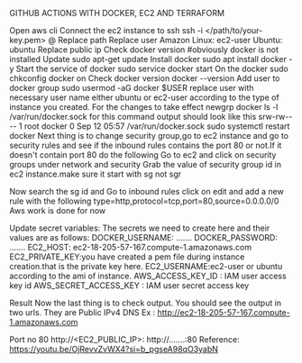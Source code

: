 GITHUB ACTIONS WITH DOCKER, EC2 AND TERRAFORM






Open aws cli
Connect the ec2 instance to ssh
	ssh -i </path/to/your-key.pem> <user-name>@<your-instance-public-ip>
	Replace path
	Replace user
	Amazon Linux: ec2-user
Ubuntu: ubuntu
Replace public ip
Check docker version #obviously docker is not installed
Update sudo apt-get update 
Install docker sudo apt install docker -y
Start the service of docker sudo service docker start
On the docker sudo chkconfig docker on
Check docker version docker --version
Add user to docker group sudo usermod -aG docker $USER replace user with necessary user name either ubuntu or ec2-user according to the type of instance you created.
For the changes to take effect newgrp docker
ls -l /var/run/docker.sock for this command output should look like this srw-rw---- 1 root docker 0 Sep 12 05:57 /var/run/docker.sock
sudo systemctl restart docker
Next thing is to change security group,go to ec2 instance and go to security rules and see if the inbound rules contains the port 80 or not.If it doesn't contain port 80 do the following
Go to ec2 and click on security groups under network and security
Grab the value of security group id in ec2 instance.make sure it start with sg not sgr
	
Now search the sg id and Go to inbound rules click on edit and add a new rule with the following
	type=http,protocol=tcp,port=80,source=0.0.0.0/0
Aws work is done for now

Update secret variables:
The secrets we need to create here and their values are as follows:
DOCKER_USERNAME: .......
DOCKER_PASSWORD: .......
EC2_HOST: ec2-18-205-57-167.compute-1.amazonaws.com
EC2_PRIVATE_KEY:you have created a pem file during instance creation.that is the private key here.
EC2_USERNAME:ec2-user or ubuntu according to the ami of instance.
	AWS_ACCESS_KEY_ID : IAM user access key id
	AWS_SECRET_ACCESS_KEY : IAM user secret access key


Result
Now the last thing is to check output.
You should see the output in two urls. They are
Public IPv4 DNS
Ex : http://ec2-18-205-57-167.compute-1.amazonaws.com

Port no 80
http://<EC2_PUBLIC_IP>:<PORT>
	http://.......:80
Reference:
https://youtu.be/OjRevvZvWX4?si=b_pgseA98qO3yabN




